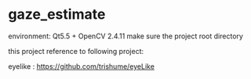# gaze_estimate
environment: Qt5.5 + OpenCV 2.4.11
make sure the project root directory

this project reference to following project:

eyelike : https://github.com/trishume/eyeLike
